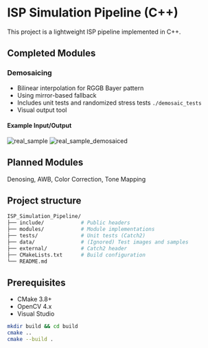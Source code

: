 # ISP Simulation Pipeline (C++)

This project is a lightweight ISP pipeline implemented in C++. 

## Completed Modules
### Demosaicing
- Bilinear interpolation for RGGB Bayer pattern
- Using mirror-based fallback
- Includes unit tests and randomized stress tests ```./demosaic_tests```
- Visual output tool
#### Example Input/Output
![real_sample](https://github.com/user-attachments/assets/b65fffe5-5ba1-4258-a540-94f7676ac067)
![real_sample_demosaiced](https://github.com/user-attachments/assets/b9375bf9-842d-47e2-a549-ff22da4fa8d8)


## Planned Modules
Denosing, AWB, Color Correction, Tone Mapping

## Project structure
```bash
ISP_Simulation_Pipeline/
├── include/            # Public headers
├── modules/            # Module implementations
├── tests/              # Unit tests (Catch2)
├── data/               # (Ignored) Test images and samples
├── external/           # Catch2 header
├── CMakeLists.txt      # Build configuration
└── README.md
```

## Prerequisites
- CMake 3.8+
- OpenCV 4.x
- Visual Studio

```bash
mkdir build && cd build
cmake ..
cmake --build .
```
